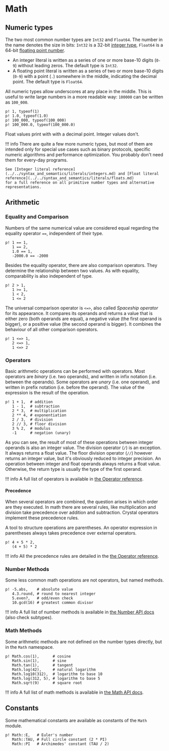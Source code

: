 # Math

## Numeric types

The two most common number types are `Int32` and `Float64`. The number in the name denotes the size in bits: `Int32` is a 32-bit [integer type](https://en.wikipedia.org/wiki/Integer_(computer_science)), `Float64` is a 64-bit [floating point number](https://en.wikipedia.org/wiki/Floating-point_arithmetic).

* An integer literal is written as a series of one or more base-10 digits (`0-9`) without leading zeros. The default type is `Int32`.
* A floating point literal is written as a series of two or more base-10 digits (`0-9`) with a point (`.`) somewhere in the middle,
  indicating the decimal point. The default type is `Float64`.

All numeric types allow underscores at any place in the middle. This is useful to write large numbers in a more readable way: `100000` can be written as `100_000`.

```{.crystal, .crystal-play}
p! 1, typeof(1)
p! 1.0, typeof(1.0)
p! 100_000, typeof(100_000)
p! 100_000.0, typeof(100_000.0)
```

Float values print with with a decimal point. Integer values don't.

!!! info
    There are quite a few more numeric types, but most of them are intended only for special use cases such as binary protocols,
    specific numeric algorithms and performance optimization. You probably don't need them for every-day programs.

    See [Integer literal reference](../../syntax_and_semantics/literals/integers.md) and [Float literal reference](../../syntax_and_semantics/literals/floats.md)
    for a full reference on all primitive number types and alternative representations.

## Arithmetic

### Equality and Comparison

Numbers of the same numerical value are considered equal regarding the equality operator `==`, independent of their type.

```{.crystal, .crystal-play}
p! 1 == 1,
   1 == 2,
   1.0 == 1,
   -2000.0 == -2000
```

Besides the equality operator, there are also comparison operators. They determine the relationship between two values.
As with equality, comparability is also independent of type.

```{.crystal, .crystal-play}
p! 2 > 1,
   1 >= 1,
   1 < 2,
   1 <= 2
```

The universal comparison operator is `<=>`, also called *Spaceship operator* for its appearance. It compares its operands and returns a value that is either zero (both operands are equal),
a negative value (the first operand is bigger), or a positive value (the second operand is bigger). It combines the behaviour of all other comparison operators.

```{.crystal, .crystal-play}
p! 1 <=> 1,
   2 <=> 1,
   1 <=> 2
```

### Operators

Basic arithmetic operations can be performed with operators. Most operators are *binary* (i.e. two operands), and
written in infix notation (i.e. between the operands). Some operators are *unary* (i.e. one operand), and written in prefix
notation (i.e. before the operand).
The value of the expression is the result of the operation.

```{.crystal, .crystal-play}
p! 1 + 1,  # addition
   1 - 1,  # subtraction
   2 * 3,  # multiplication
   2 ** 4, # exponentiation
   2 / 3,  # division
   2 // 3, # floor division
   3 % 2,  # modulus
   -1      # negation (unary)
```

As you can see, the result of most of these operations between integer operands is also an integer value.
The division operator (`/`) is an exception. It always returns a float value. The floor division operator (`//`) however returns an integer value, but it's obviously reduced to integer precision.
An operation between integer and float operands always returns a float value. Otherwise, the return type is usually the type of the first operand.

!!! info
    A full list of operators is available in [the Operator reference](../../syntax_and_semantics/operators.md#arithmetic-operators).

#### Precedence

When several operators are combined, the question arises in which order are they executed.
In math there are several rules, like multiplication and division take precedence over addition and subtraction.
Crystal operators implement these precedence rules.

A tool to structure operations are parentheses. An operator expression in parentheses always takes precedence over external operators.

```{.crystal, .crystal-play}
p! 4 + 5 * 2,
   (4 + 5) * 2
```

!!! info
    All the precedence rules are detailed in the [the Operator reference](../../syntax_and_semantics/operators.md#operator-precedence).

### Number Methods

Some less common math operations are not operators, but named methods.

```{.crystal, .crystal-play}
p! -5.abs,    # absolute value
   4.3.round, # round to nearest integer
   5.even?,   # odd/even check
   10.gcd(16) # greatest common divisor
```

!!! info
    A full list of number methods is available in [the Number API docs](https://crystal-lang.org/api/latest/Number.html) (also check subtypes).

### Math Methods

Some arithmetic methods are not defined on the number types directly, but in the `Math` namespace.

```{.crystal, .crystal-play}
p! Math.cos(1),      # cosine
   Math.sin(1),      # sine
   Math.tan(1),      # tangent
   Math.log(42),     # natural logarithm
   Math.log10(312),  # logarithm to base 10
   Math.log(312, 5), # logarithm to base 5
   Math.sqrt(9)      # square root
```

!!! info
    A full list of math methods is available in [the Math API docs](https://crystal-lang.org/api/latest/Math.html).

## Constants

Some mathematical constants are available as constants of the `Math` module.

```{.crystal, .crystal-play}
p! Math::E,   # Euler's number
   Math::TAU, # Full circle constant (2 * PI)
   Math::PI   # Archimedes' constant (TAU / 2)
```
